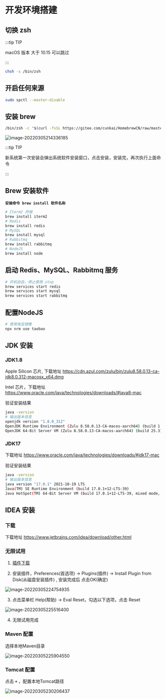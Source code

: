 # 开发环境搭建

## 切换 zsh

:::tip TIP

macOS 版本 大于 10.15 可以跳过

:::

```bash
chsh -s /bin/zsh
```

## 开启任何来源

```bash
sudo spctl --master-disable
```

## 安装 brew

```bash
/bin/zsh -c "$(curl -fsSL https://gitee.com/cunkai/HomebrewCN/raw/master/Homebrew.sh)"
```

![image-20220305214336185](https://gitee.com/mhxs5555/image/raw/master/docs/2022-03/202203052143224.png)

:::tip TIP

新系统第一次安装会弹出系统软件安装窗口，点击安装，安装完，再次执行上面命令

:::

## Brew 安装软件

**`安装命令 brew install 软件名称`**

```bash
# Iterm2 终端
brew install iterm2
# Redis
brew install redis
# MySQL
brew install mysql
# Rabbitmq
brew install rabbitmq
# NodeJS
brew install node
```

## 启动 Redis、MySQL、Rabbitmq 服务

```bash
# 开机自启，停止使用 stop
brew services start redis	
brew services start mysql
brew services start rabbitmq
```

## 配置NodeJS

```bash
# 使用淘宝镜像
npx nrm use taobao
```

## JDK 安装

### JDK1.8

Apple Silicon 芯片, 下载地址 https://cdn.azul.com/zulu/bin/zulu8.58.0.13-ca-jdk8.0.312-macosx_x64.dmg

Intel 芯片，下载地址 https://www.oracle.com/java/technologies/downloads/#java8-mac

验证安装结果

```bash
java -version
# 输出版本信息
openjdk version "1.8.0_312"
OpenJDK Runtime Environment (Zulu 8.58.0.13-CA-macos-aarch64) (build 1.8.0_312-b07)
OpenJDK 64-Bit Server VM (Zulu 8.58.0.13-CA-macos-aarch64) (build 25.312-b07, mixed mode)
```

### JDK17

下载地址 https://www.oracle.com/java/technologies/downloads/#jdk17-mac

验证安装结果

```bash
java -version
# 输出版本信息
java version "17.0.1" 2021-10-19 LTS
Java(TM) SE Runtime Environment (build 17.0.1+12-LTS-39)
Java HotSpot(TM) 64-Bit Server VM (build 17.0.1+12-LTS-39, mixed mode, sharing)
```

## IDEA 安装

### 下载

下载地址 https://www.jetbrains.com/idea/download/other.html

### 无限试用

1. [插件下载](https://plugins.zhile.io/files/ide-eval-resetter-2.3.5-c80a1d.zip)

2. 安装插件，Preferences(首选项) -> Plugins(插件) ->  Install Plugin from Disk(从磁盘安装插件) , 安装完成后 点击OK(确定)

![image-20220305224754935](https://gitee.com/mhxs5555/image/raw/master/docs/2022-03/202203052247985.png)

3. 点击菜单栏 Help(帮助) -> Eval Reset，勾选以下选项，点击 Reset

![image-20220305225516400](https://gitee.com/mhxs5555/image/raw/master/docs/2022-03/202203052255456.png)

4. 无限试用完成

### Maven 配置

选择本地Maven目录

![image-20220305225904550](https://gitee.com/mhxs5555/image/raw/master/docs/2022-03/202203052259610.png)

### Tomcat 配置

点击 **`+`** ，配置本地Tomcat路径

![image-20220305230206437](https://gitee.com/mhxs5555/image/raw/master/docs/2022-03/202203052302492.png)